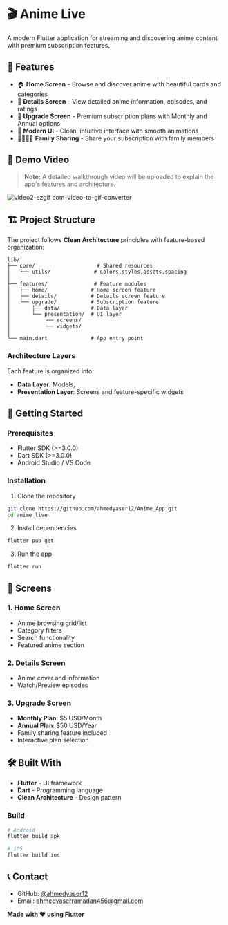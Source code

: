 # 🎬 Anime Live

A modern Flutter application for streaming and discovering anime content with premium subscription features.

## 📱 Features

- 🏠 **Home Screen** - Browse and discover anime with beautiful cards and categories
- 📖 **Details Screen** - View detailed anime information, episodes, and ratings
- 💎 **Upgrade Screen** - Premium subscription plans with Monthly and Annual options
- 🎨 **Modern UI** - Clean, intuitive interface with smooth animations
- 👨‍👩‍👧‍👦 **Family Sharing** - Share your subscription with family members

## 🎥 Demo Video

> **Note:** A detailed walkthrough video will be uploaded to explain the app's features and architecture.

![video2-ezgif com-video-to-gif-converter](https://github.com/user-attachments/assets/e995eb29-2b1a-4175-b894-2e598e6a851e)

## 🏗️ Project Structure

The project follows **Clean Architecture** principles with feature-based organization:

```
lib/
├── core/                    # Shared resources         
│   └── utils/              # Colors,styles,assets,spacing 
│
├── features/               # Feature modules
│   ├── home/              # Home screen feature
│   ├── details/           # Details screen feature
│   └── upgrade/           # Subscription feature
│       ├── data/          # Data layer
│       └── presentation/  # UI layer
│           ├── screens/
│           └── widgets/
│
└── main.dart              # App entry point
```

### Architecture Layers

Each feature is organized into:
- **Data Layer**: Models,
- **Presentation Layer**: Screens and feature-specific widgets

## 🚀 Getting Started

### Prerequisites

- Flutter SDK (>=3.0.0)
- Dart SDK (>=3.0.0)
- Android Studio / VS Code

### Installation

1. Clone the repository
```bash
git clone https://github.com/ahmedyaser12/Anime_App.git
cd anime_live
```

2. Install dependencies
```bash
flutter pub get
```

3. Run the app
```bash
flutter run
```

## 📱 Screens

### 1. Home Screen
- Anime browsing grid/list
- Category filters
- Search functionality
- Featured anime section

### 2. Details Screen
- Anime cover and information
- Watch/Preview episodes

### 3. Upgrade Screen
- **Monthly Plan**: $5 USD/Month
- **Annual Plan**: $50 USD/Year
- Family sharing feature included
- Interactive plan selection

## 🛠️ Built With

- **Flutter** - UI framework
- **Dart** - Programming language
- **Clean Architecture** - Design pattern

### Build
```bash
# Android
flutter build apk

# iOS
flutter build ios
```

## 📞 Contact

- GitHub: [@ahmedyaser12](https://github.com/ahmedyaser12)
- Email: ahmedyaserramadan456@gmail.com

**Made with ❤️ using Flutter**
